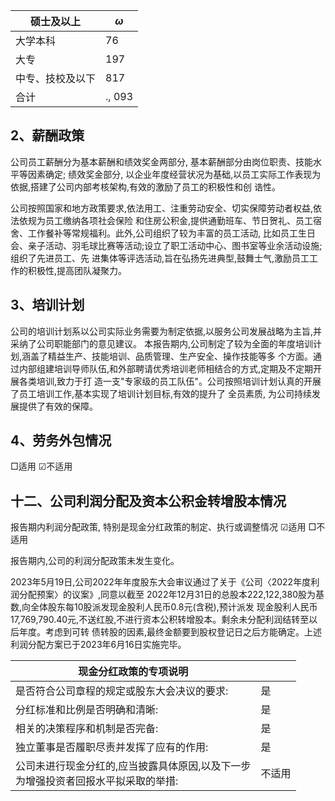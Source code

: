 | 硕士及以上    | $\omega$ |
|----------|----------|
| 大学本科     | 76       |
| 大专       | 197      |
| 中专、技校及以下 | 817      |
| 合计       | ., 093   |

## 2、薪酬政策

公司员工薪酬分为基本薪酬和绩效奖金两部分, 基本薪酬部分由岗位职责、技能水平等因素确定; 绩效奖金部分, 以企业年度经营状况为基础,以员工实际工作表现为依据,搭建了公司内部考核架构,有效的激励了员工的积极性和创 诰性。

公司按照国家和地方政策要求,依法用工、注重劳动安全、切实保障劳动者权益,依法依规为员工缴纳各项社会保险 和住房公积金,提供通勤班车、节日贺礼、员工宿舍、工作餐补等常规福利。此外,公司组织了较为丰富的员工活动, 比如员工生日会、亲子活动、羽毛球比赛等活动;设立了职工活动中心、图书室等业余活动设施;组织了先进员工、先 进集体等评选活动,旨在弘扬先进典型,鼓舞士气,激励员工工作的积极性,提高团队凝聚力。

## 3、培训计划

公司的培训计划系以公司实际业务需要为制定依据,以服务公司发展战略为主旨,并采纳了公司职能部门的意见建议。 本报告期内,公司制定了较为全面的年度培训计划,涵盖了精益生产、技能培训、品质管理、生产安全、操作技能等多 个方面。通过内部组建培训导师队伍,和外部聘请优秀培训老师相结合的方式,定期及不定期开展各类培训,致力于打 造一支"专家级的员工队伍"。公司按照培训计划认真的开展了员工培训工作,基本实现了培训计划目标,有效的提升了 全员素质, 为公司持续发展提供了有效的保障。

## 4、劳务外包情况

□适用 ☑不适用

## 十二、公司利润分配及资本公积金转增股本情况

报告期内利润分配政策, 特别是现金分红政策的制定、执行或调整情况 ☑适用 □不适用

报告期内,公司的利润分配政策未发生变化。

2023年5月19日,公司2022年年度股东大会审议通过了关于《公司〈2022年度利润分配预案〉的议案》,同意以截至 2022年12月31日的总股本222,122,380股为基数,向全体股东每10股派发现金股利人民币0.8元(含税),预计派发 现金股利人民币17,769,790.40元,不送红股,不进行资本公积转增股本。剩余未分配利润结转至以后年度。考虑到可转 债转股的因素,最终金额要到股权登记日之后方能确定。上述利润分配方案已于2023年6月16日实施完毕。

| 现金分红政策的专项说明                                    |     |
|------------------------------------------------|-----|
| 是否符合公司章程的规定或股东大会决议的要求:                         | 是   |
| 分红标准和比例是否明确和清晰:                                | 是   |
| 相关的决策程序和机制是否完备:                                | 是   |
| 独立董事是否履职尽责并发挥了应有的作用:                           | 是   |
| 公司未进行现金分红的,应当披露具体原因,以及下一步<br>为增强投资者回报水平拟采取的举措: | 不适用 |